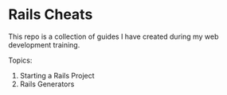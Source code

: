 # Rails Cheats

This repo is a collection of guides I have created during my web development training.

Topics:

1. Starting a Rails Project
2. Rails Generators

